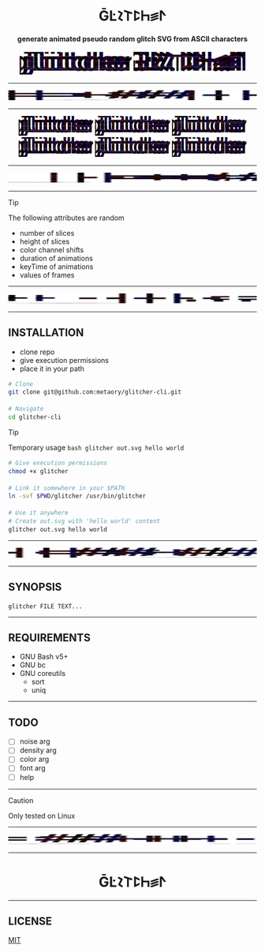 <div align="center">
  <h1>ḠĿ𐪌𐌕ꛕ𖩘꠵ⵤ</h1>
  <h4>generate animated pseudo random glitch SVG from ASCII characters</h4>
  <img src=".github/assets/glitcher.svg" width="45%"/>
  <img src=".github/assets/logo.svg" width="45%"/>
</div>

---

<div align="center">
  <img src=".github/assets/line_1.svg" width="100%" height="20px"/>
</div>

---

<div align="center">
  <img src=".github/assets/demo_1.svg" width="30%" height="40" />
  <img src=".github/assets/demo_2.svg" width="30%" height="40" />
  <img src=".github/assets/demo_3.svg" width="30%" height="40" />
  <img src=".github/assets/demo_4.svg" width="30%" height="40" />
  <img src=".github/assets/demo_5.svg" width="30%" height="40" />
  <img src=".github/assets/demo_6.svg" width="30%" height="40" />
</div>

---

<div align="center">
  <img src=".github/assets/line_2.svg" width="100%" height="20px"/>
</div>

---

> [!Tip]
> The following attributes are random
>
> - number of slices
> - height of slices
> - color channel shifts
> - duration of animations
> - keyTime of animations
> - values of frames

---

<div align="center">
  <img src=".github/assets/line_3.svg" width="100%" height="20px"/>
</div>

---

INSTALLATION
------------

- clone repo
- give execution permissions
- place it in your path

```sh
# Clone
git clone git@github.com:metaory/glitcher-cli.git

# Navigate
cd glitcher-cli
```

> [!Tip]
> Temporary usage
> `bash glitcher out.svg hello world` 

```sh
# Give execution permissions
chmod +x glitcher

# Link it somewhere in your $PATH
ln -svf $PWD/glitcher /usr/bin/glitcher

# Use it anywhere
# Create out.svg with 'hello world' content
glitcher out.svg hello world
```

---

<div align="center">
  <img src=".github/assets/line_4.svg" width="100%" height="20px"/>
</div>

---

SYNOPSIS
--------

	glitcher FILE TEXT...

---

REQUIREMENTS
------------

- GNU Bash v5+
- GNU bc
- GNU coreutils
  - sort
  - uniq

---

TODO
----

- [ ] noise arg
- [ ] density arg
- [ ] color arg
- [ ] font arg
- [ ] help

---

> [!Caution]
> Only tested on Linux

---

<div align="center">
  <img src=".github/assets/line_5.svg" width="100%" height="20px"/>
</div>

---

<div align="center">
  <h1>ḠĿ𐪌𐌕ꛕ𖩘꠵ⵤ</h1>
</div>

---

LICENSE
-------

[MIT](LICENSE)
